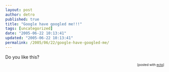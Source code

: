```yaml
---
layout: post
author: detro
published: true
title: "Google have googled me!!!"
tags: [uncategorized]
date: "2005-06-22 10:13:41"
updated: "2005-06-22 10:13:41"
permalink: /2005/06/22/google-have-googled-me/
---
```


<div style="clear:both;"></div>Do you like this?<br /><p style="font-size:10px;text-align:right;">[posted with <a href="http://ecto.kung-foo.tv">ecto</a>]</p><div style="clear:both; padding-bottom: 0.25em;"></div>
